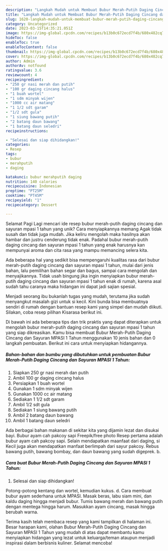 ```yaml
---
description: "Langkah Mudah untuk Membuat Bubur Merah-Putih Daging Cincang dan Sayuran MPASI 1 Tahun yang Enak, Lezat"
title: "Langkah Mudah untuk Membuat Bubur Merah-Putih Daging Cincang dan Sayuran MPASI 1 Tahun yang Enak, Lezat"
slug: 1620-langkah-mudah-untuk-membuat-bubur-merah-putih-daging-cincang-dan-sayuran-mpasi-1-tahun-yang-enak-lezat
category: Uncategorized
date: 2023-03-15T14:35:21.051Z
image: https://img-global.cpcdn.com/recipes/b13b0c672ecd7f4b/680x482cq70/bubur-merah-putih-daging-cincang-dan-sayuran-mpasi-1-tahun-foto-resep-utama.jpg
hideToc: false
enableToc: true
enableTocContent: false
thumbnail: https://img-global.cpcdn.com/recipes/b13b0c672ecd7f4b/680x482cq70/bubur-merah-putih-daging-cincang-dan-sayuran-mpasi-1-tahun-foto-resep-utama.jpg
cover: https://img-global.cpcdn.com/recipes/b13b0c672ecd7f4b/680x482cq70/bubur-merah-putih-daging-cincang-dan-sayuran-mpasi-1-tahun-foto-resep-utama.jpg
author: Admin
authorAv: notfound
ratingvalue: 3.6
reviewcount: 4
recipeingredient:
- "250 gr nasi merah dan putih"
- "100 gr daging cincang halus"
- "1 buah wortel"
- "1 sdm minyak wijen"
- "1000 cc air matang"
- "1 1/2 sdt garam"
- "1/2 sdt gula"
- "1 siung bawang putih"
- "2 batang daun bawang"
- "1 batang daun seledri"
recipeinstructions:

- "Selesai dan siap dihidangkan!"
categories:
- Resep
tags:
- bubur
- merahputih
- daging

katakunci: bubur merahputih daging 
nutrition: 140 calories
recipecuisine: Indonesian
preptime: "PT25M"
cooktime: "PT45M"
recipeyield: "1"
recipecategory: Dessert

---
```



Selamat Pagi Lagi mencari ide resep bubur merah-putih daging cincang dan sayuran mpasi 1 tahun yang unik? Cara menyiapkannya memang Agak tidak susah dan tidak juga mudah. Jika keliru mengolah maka hasilnya akan hambar dan justru cenderung tidak enak. Padahal bubur merah-putih daging cincang dan sayuran mpasi 1 tahun yang enak harusnya kan mempunyai aroma dan cita rasa yang mampu memancing selera kita.


Ada beberapa hal yang sedikit bisa mempengaruhi kualitas rasa dari bubur merah-putih daging cincang dan sayuran mpasi 1 tahun, mulai dari jenis bahan, lalu pemilihan bahan segar dan bagus, sampai cara mengolah dan menyajikannya. Tidak usah bingung jika ingin menyiapkan bubur merah-putih daging cincang dan sayuran mpasi 1 tahun enak di rumah, karena asal sudah tahu caranya maka hidangan ini dapat jadi sajian spesial.

Menjadi seorang ibu bukanlah tugas yang mudah, terutama jika sudah menyangkut masalah gizi untuk si kecil. Kini bunda bisa membuatnya sendiri di rumah dengan bantuan resep kami yang simpel dan mudah diikuti. Silakan, coba resep pilihan Kisarasa berikut ini.


Di bawah ini ada beberapa tips dan trik praktis yang dapat diterapkan untuk mengolah bubur merah-putih daging cincang dan sayuran mpasi 1 tahun yang siap dikreasikan. Kamu bisa membuat Bubur Merah-Putih Daging Cincang dan Sayuran MPASI 1 Tahun menggunakan 10 jenis bahan dan 0 langkah pembuatan. Berikut ini cara untuk menyiapkan hidangannya.

<!--inarticleads1-->

##### Bahan-bahan dan bumbu yang dibutuhkan untuk pembuatan Bubur Merah-Putih Daging Cincang dan Sayuran MPASI 1 Tahun:

1. Siapkan 250 gr nasi merah dan putih
1. Ambil 100 gr daging cincang halus
1. Persiapkan 1 buah wortel
1. Gunakan 1 sdm minyak wijen
1. Gunakan 1000 cc air matang
1. Sediakan 1 1/2 sdt garam
1. Ambil 1/2 sdt gula
1. Sediakan 1 siung bawang putih
1. Ambil 2 batang daun bawang
1. Ambil 1 batang daun seledri


Ada berbagai bahan makanan di sekitar kita yang dijamin lezat dan disukai bayi. Bubur ayam cah pakcoy sapi Freepik/free photo Resep pertama adalah bubur ayam cah pakcoy sapi. Selain mendapatkan maanfaat dari daging, si Kecil juga akan mendapatkan manfaat berlimpah dari sayur pakcoy. Rebus bawang putih, bawang bombay, dan daun bawang yang sudah digeprek. b. 

<!--inarticleads2-->

##### Cara buat Bubur Merah-Putih Daging Cincang dan Sayuran MPASI 1 Tahun:


1. Selesai dan siap dihidangkan!

Potong-potong kentang dan wortel, kemudian kukus. d. Cara membuat bubur ayam sederhana untuk MPASI. Masak beras, labu siam mini, dan kaldu daging hingga menjadi bubur. Tumis bawang merah dan bawang putih dengan mentega hingga harum. Masukkan ayam cincang, masak hingga berubah warna. 

Terima kasih telah membaca resep yang kami tampilkan di halaman ini. Besar harapan kami, olahan Bubur Merah-Putih Daging Cincang dan Sayuran MPASI 1 Tahun yang mudah di atas dapat membantu kamu menyiapkan hidangan yang lezat untuk keluarga/teman ataupun menjadi inspirasi dalam berbisnis kuliner. Selamat mencoba!

